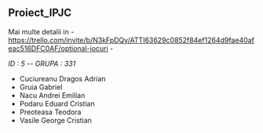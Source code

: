 ## **Proiect_IPJC**

Mai multe detalii in - https://trello.com/invite/b/N3kFpDQy/ATTI63629c0852f84ef1264d9fae40afeac516DFC0AF/optional-jocuri -

*ID : 5 -- GRUPA : 331*
- Cuciureanu Dragos Adrian
- Gruia Gabriel
- Nacu Andrei Emilian
- Podaru Eduard Cristian
- Preoteasa Teodora
- Vasile George Cristian
